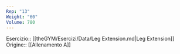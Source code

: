 ```yaml
---
Rep: "13"
Weight: "60"
Volume: 780
---
```

Esercizio:: [[theGYM/Esercizi/Data/Leg Extension.md|Leg Extension]]
Origine:: [[Allenamento A]]